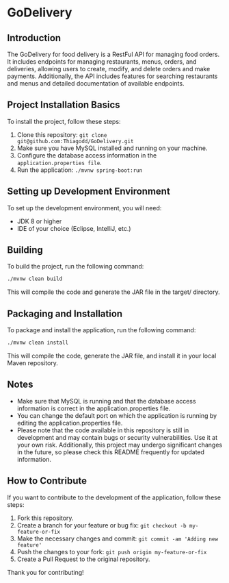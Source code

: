 # GoDelivery

## Introduction
The GoDelivery for food delivery is a RestFul API for managing food orders. It includes endpoints for managing restaurants, menus, orders, and deliveries, allowing users to create, modify, and delete orders and make payments. Additionally, the API includes features for searching restaurants and menus and detailed documentation of available endpoints.

## Project Installation Basics
To install the project, follow these steps:

1. Clone this repository: `git clone git@github.com:Thiagodd/GoDelivery.git`
2. Make sure you have MySQL installed and running on your machine.
3. Configure the database access information in the `application.properties file`.
4. Run the application: `./mvnw spring-boot:run`

## Setting up Development Environment
To set up the development environment, you will need:

* JDK 8 or higher
* IDE of your choice (Eclipse, IntelliJ, etc.)

## Building
To build the project, run the following command:

```bash
./mvnw clean build
```

This will compile the code and generate the JAR file in the target/ directory.

## Packaging and Installation
To package and install the application, run the following command:

```bash
./mvnw clean install
```

This will compile the code, generate the JAR file, and install it in your local Maven repository.

## Notes
* Make sure that MySQL is running and that the database access information is correct in the application.properties file.
* You can change the default port on which the application is running by editing the application.properties file.
* Please note that the code available in this repository is still in development and may contain bugs or security vulnerabilities. Use it at your own risk. Additionally, this project may undergo significant changes in the future, so please check this README frequently for updated information.

## How to Contribute
If you want to contribute to the development of the application, follow these steps:

1. Fork this repository.
2. Create a branch for your feature or bug fix: `git checkout -b my-feature-or-fix`
3. Make the necessary changes and commit: `git commit -am 'Adding new feature'`
4. Push the changes to your fork: `git push origin my-feature-or-fix`
5. Create a Pull Request to the original repository.

Thank you for contributing!